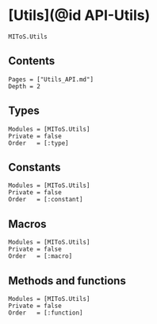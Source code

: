 # [Utils](@id API-Utils)

```@docs
MIToS.Utils
```

## Contents

```@contents
Pages = ["Utils_API.md"]
Depth = 2
```  

## Types

```@autodocs
Modules = [MIToS.Utils]
Private = false
Order   = [:type]
```

## Constants

```@autodocs
Modules = [MIToS.Utils]
Private = false
Order   = [:constant]
```

## Macros

```@autodocs
Modules = [MIToS.Utils]
Private = false
Order   = [:macro]
```

## Methods and functions

```@autodocs
Modules = [MIToS.Utils]
Private = false
Order   = [:function]
```
